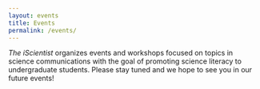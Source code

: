 ```yaml
---
layout: events
title: Events
permalink: /events/
---
```

*The iScientist* organizes events and workshops focused on topics in science communications with the goal of promoting science literacy to undergraduate students. Please stay tuned and we hope to see you in our future events!
